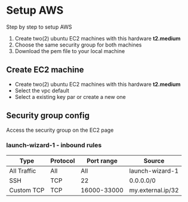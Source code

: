 # Setup AWS

Step by step to setup AWS

1. Create two(2) ubuntu EC2 machines with this hardware **t2.medium**
1. Choose the same security group for both machines
1. Download the pem file to your local machine

## Create EC2 machine

- Create two(2) ubuntu EC2 machines with this hardware **t2.medium**
- Select the vpc default
- Select a existing key par or create a new one

## Security group config

Access the security group on the EC2 page

### launch-wizard-1 - inbound rules

|Type  |Protocol  |Port range  |Source  |
|-|-|-|-|
|All Traffic  |All  |All  |launch-wizard-1  |
|SSH          |TCP  |22     |0.0.0.0/0  | 
|Custom TCP   |TCP  |16000-33000  |my.external.ip/32  |
